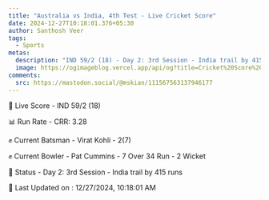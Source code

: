 ```yaml
---
title: "Australia vs India, 4th Test - Live Cricket Score"
date: 2024-12-27T10:18:01.376+05:30
author: Santhosh Veer
tags:
  - Sports
metas:
  description: "IND 59/2 (18) - Day 2: 3rd Session - India trail by 415 runs"
  image: https://ogimageblog.vercel.app/api/og?title=Cricket%20Score%20%F0%9F%8F%8F
comments:
  src: https://mastodon.social/@mskian/111567563137946177
---
```


🔴 Live Score - IND 59/2 (18)  

📊 Run Rate - CRR: 3.28  

✊ Current Batsman - Virat Kohli - 2(7)  

✊ Current Bowler - Pat Cummins - 7 Over 34 Run - 2 Wicket  

📑 Status - Day 2: 3rd Session - India trail by 415 runs

<!--more-->

📝 Last Updated on : 12/27/2024, 10:18:01 AM
